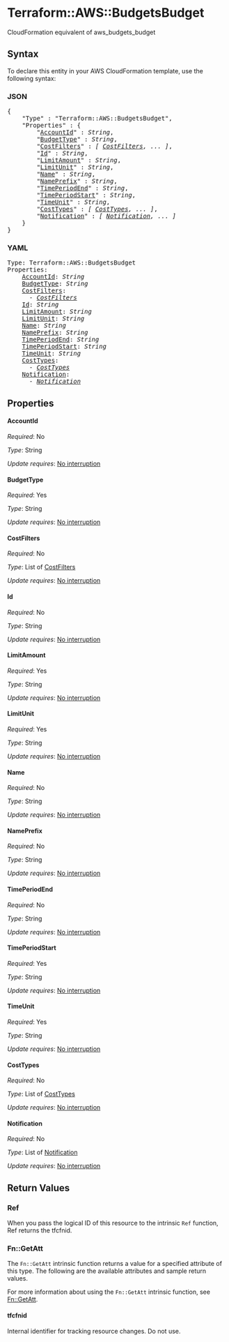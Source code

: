 # Terraform::AWS::BudgetsBudget

CloudFormation equivalent of aws_budgets_budget

## Syntax

To declare this entity in your AWS CloudFormation template, use the following syntax:

### JSON

<pre>
{
    "Type" : "Terraform::AWS::BudgetsBudget",
    "Properties" : {
        "<a href="#accountid" title="AccountId">AccountId</a>" : <i>String</i>,
        "<a href="#budgettype" title="BudgetType">BudgetType</a>" : <i>String</i>,
        "<a href="#costfilters" title="CostFilters">CostFilters</a>" : <i>[ <a href="costfilters.md">CostFilters</a>, ... ]</i>,
        "<a href="#id" title="Id">Id</a>" : <i>String</i>,
        "<a href="#limitamount" title="LimitAmount">LimitAmount</a>" : <i>String</i>,
        "<a href="#limitunit" title="LimitUnit">LimitUnit</a>" : <i>String</i>,
        "<a href="#name" title="Name">Name</a>" : <i>String</i>,
        "<a href="#nameprefix" title="NamePrefix">NamePrefix</a>" : <i>String</i>,
        "<a href="#timeperiodend" title="TimePeriodEnd">TimePeriodEnd</a>" : <i>String</i>,
        "<a href="#timeperiodstart" title="TimePeriodStart">TimePeriodStart</a>" : <i>String</i>,
        "<a href="#timeunit" title="TimeUnit">TimeUnit</a>" : <i>String</i>,
        "<a href="#costtypes" title="CostTypes">CostTypes</a>" : <i>[ <a href="costtypes.md">CostTypes</a>, ... ]</i>,
        "<a href="#notification" title="Notification">Notification</a>" : <i>[ <a href="notification.md">Notification</a>, ... ]</i>
    }
}
</pre>

### YAML

<pre>
Type: Terraform::AWS::BudgetsBudget
Properties:
    <a href="#accountid" title="AccountId">AccountId</a>: <i>String</i>
    <a href="#budgettype" title="BudgetType">BudgetType</a>: <i>String</i>
    <a href="#costfilters" title="CostFilters">CostFilters</a>: <i>
      - <a href="costfilters.md">CostFilters</a></i>
    <a href="#id" title="Id">Id</a>: <i>String</i>
    <a href="#limitamount" title="LimitAmount">LimitAmount</a>: <i>String</i>
    <a href="#limitunit" title="LimitUnit">LimitUnit</a>: <i>String</i>
    <a href="#name" title="Name">Name</a>: <i>String</i>
    <a href="#nameprefix" title="NamePrefix">NamePrefix</a>: <i>String</i>
    <a href="#timeperiodend" title="TimePeriodEnd">TimePeriodEnd</a>: <i>String</i>
    <a href="#timeperiodstart" title="TimePeriodStart">TimePeriodStart</a>: <i>String</i>
    <a href="#timeunit" title="TimeUnit">TimeUnit</a>: <i>String</i>
    <a href="#costtypes" title="CostTypes">CostTypes</a>: <i>
      - <a href="costtypes.md">CostTypes</a></i>
    <a href="#notification" title="Notification">Notification</a>: <i>
      - <a href="notification.md">Notification</a></i>
</pre>

## Properties

#### AccountId

_Required_: No

_Type_: String

_Update requires_: [No interruption](https://docs.aws.amazon.com/AWSCloudFormation/latest/UserGuide/using-cfn-updating-stacks-update-behaviors.html#update-no-interrupt)

#### BudgetType

_Required_: Yes

_Type_: String

_Update requires_: [No interruption](https://docs.aws.amazon.com/AWSCloudFormation/latest/UserGuide/using-cfn-updating-stacks-update-behaviors.html#update-no-interrupt)

#### CostFilters

_Required_: No

_Type_: List of <a href="costfilters.md">CostFilters</a>

_Update requires_: [No interruption](https://docs.aws.amazon.com/AWSCloudFormation/latest/UserGuide/using-cfn-updating-stacks-update-behaviors.html#update-no-interrupt)

#### Id

_Required_: No

_Type_: String

_Update requires_: [No interruption](https://docs.aws.amazon.com/AWSCloudFormation/latest/UserGuide/using-cfn-updating-stacks-update-behaviors.html#update-no-interrupt)

#### LimitAmount

_Required_: Yes

_Type_: String

_Update requires_: [No interruption](https://docs.aws.amazon.com/AWSCloudFormation/latest/UserGuide/using-cfn-updating-stacks-update-behaviors.html#update-no-interrupt)

#### LimitUnit

_Required_: Yes

_Type_: String

_Update requires_: [No interruption](https://docs.aws.amazon.com/AWSCloudFormation/latest/UserGuide/using-cfn-updating-stacks-update-behaviors.html#update-no-interrupt)

#### Name

_Required_: No

_Type_: String

_Update requires_: [No interruption](https://docs.aws.amazon.com/AWSCloudFormation/latest/UserGuide/using-cfn-updating-stacks-update-behaviors.html#update-no-interrupt)

#### NamePrefix

_Required_: No

_Type_: String

_Update requires_: [No interruption](https://docs.aws.amazon.com/AWSCloudFormation/latest/UserGuide/using-cfn-updating-stacks-update-behaviors.html#update-no-interrupt)

#### TimePeriodEnd

_Required_: No

_Type_: String

_Update requires_: [No interruption](https://docs.aws.amazon.com/AWSCloudFormation/latest/UserGuide/using-cfn-updating-stacks-update-behaviors.html#update-no-interrupt)

#### TimePeriodStart

_Required_: Yes

_Type_: String

_Update requires_: [No interruption](https://docs.aws.amazon.com/AWSCloudFormation/latest/UserGuide/using-cfn-updating-stacks-update-behaviors.html#update-no-interrupt)

#### TimeUnit

_Required_: Yes

_Type_: String

_Update requires_: [No interruption](https://docs.aws.amazon.com/AWSCloudFormation/latest/UserGuide/using-cfn-updating-stacks-update-behaviors.html#update-no-interrupt)

#### CostTypes

_Required_: No

_Type_: List of <a href="costtypes.md">CostTypes</a>

_Update requires_: [No interruption](https://docs.aws.amazon.com/AWSCloudFormation/latest/UserGuide/using-cfn-updating-stacks-update-behaviors.html#update-no-interrupt)

#### Notification

_Required_: No

_Type_: List of <a href="notification.md">Notification</a>

_Update requires_: [No interruption](https://docs.aws.amazon.com/AWSCloudFormation/latest/UserGuide/using-cfn-updating-stacks-update-behaviors.html#update-no-interrupt)

## Return Values

### Ref

When you pass the logical ID of this resource to the intrinsic `Ref` function, Ref returns the tfcfnid.

### Fn::GetAtt

The `Fn::GetAtt` intrinsic function returns a value for a specified attribute of this type. The following are the available attributes and sample return values.

For more information about using the `Fn::GetAtt` intrinsic function, see [Fn::GetAtt](https://docs.aws.amazon.com/AWSCloudFormation/latest/UserGuide/intrinsic-function-reference-getatt.html).

#### tfcfnid

Internal identifier for tracking resource changes. Do not use.

